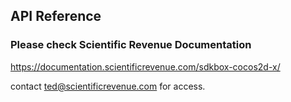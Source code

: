 ## API Reference

### Please check Scientific Revenue Documentation

https://documentation.scientificrevenue.com/sdkbox-cocos2d-x/

contact ted@scientificrevenue.com for access.